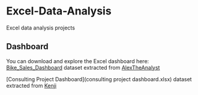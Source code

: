 # Excel-Data-Analysis

Excel data analysis projects

## Dashboard
You can download and explore the Excel dashboard here:
[Bike_Sales_Dashboard](Bike_Sales_Dashboard.xlsx) dataset extracted from [AlexTheAnalyst](https://github.com/AlexTheAnalyst/Excel-Tutorial/blob/main/Excel%20Project%20Dataset.xlsx)

[Consulting Project Dashboard](consulting project dashboard.xlsx) dataset extracted from [Kenji](https://www.careerprinciples.com/)
